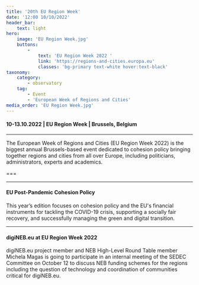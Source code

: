 ```yaml
---
title: '20th EU Region Week'
date: '12:00 10/10/2022'
header_bar:
    text: light
hero:
    image: 'EU Region Week.jpg'
    buttons:
        -
            text: 'EU Region Week 2022 '
            link: 'https://regions-and-cities.europa.eu'
            classes: 'bg-primary text-white hover:text-black'
taxonomy:
    category:
        - observatory
    tag:
        - Event
        - 'European Week of Regions and Cities'
media_order: 'EU Region Week.jpg'
---
```


#### 10-13.10.2022 | EU Region Week | Brussels, Belgium
***
The European Week of Regions and Cities (EU Region Week 2022) is the biggest annual Brussels-based event dedicated to cohesion policy bringing together regions and cities from all over Europe, including politicians, administrators, experts and academics.

===

***
#### EU Post-Pandemic Cohesion Policy 
This year’s edition focuses on cohesion policy and the EU's financial instruments for tackling the COVID-19 crisis, supporting a socially fair recovery, and successfully managing the green and digital transition.
***
#### digiNEB.eu at EU Region Week 2022
digiNEB.eu project member and NEB High-Level Round Table member Michela Magas is going to participate in an internal meeting of the SEDEC Committee on October 12 to discuss NEB funding schemes for the regions including the question of technology and coordination of communities critical for digiNEB.eu.